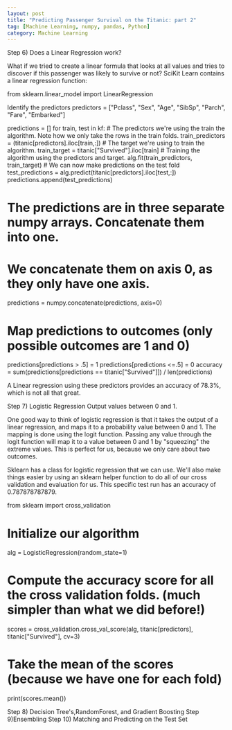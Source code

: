 ```yaml
---
layout: post
title: "Predicting Passenger Survival on the Titanic: part 2"
tag: [Machine Learning, numpy, pandas, Python]
category: Machine Learning
---
```


Step 6) Does a Linear Regression work?

What if we tried to create a linear formula that looks at all values and tries to discover if this passenger was likely to survive or not? SciKit Learn contains a linear regression function:

from sklearn.linear_model import LinearRegression

Identify the predictors
predictors = ["Pclass", "Sex", "Age", "SibSp", "Parch", "Fare", "Embarked"]

predictions = []
for train, test in kf:
    # The predictors we're using the train the algorithm.  Note how we only take the rows in the train folds.
    train_predictors = (titanic[predictors].iloc[train,:])
    # The target we're using to train the algorithm.
    train_target = titanic["Survived"].iloc[train]
    # Training the algorithm using the predictors and target.
    alg.fit(train_predictors, train_target)
    # We can now make predictions on the test fold
    test_predictions = alg.predict(titanic[predictors].iloc[test,:])
    predictions.append(test_predictions)

# The predictions are in three separate numpy arrays.  Concatenate them into one.
# We concatenate them on axis 0, as they only have one axis.
predictions = numpy.concatenate(predictions, axis=0)

# Map predictions to outcomes (only possible outcomes are 1 and 0)
predictions[predictions > .5] = 1
predictions[predictions <=.5] = 0
accuracy = sum(predictions[predictions == titanic["Survived"]]) / len(predictions)

A Linear regression using these predictors provides an accuracy of 78.3%, which is not all that great.

Step 7) Logistic Regression
Output values between 0 and 1.

One good way to think of logistic regression is that it takes the output of a linear regression, and maps it to a probability value between 0 and 1. The mapping is done using the logit function. Passing any value through the logit function will map it to a value between 0 and 1 by "squeezing" the extreme values. This is perfect for us, because we only care about two outcomes.

Sklearn has a class for logistic regression that we can use. We'll also make things easier by using an sklearn helper function to do all of our cross validation and evaluation for us. This specific test run has an accuracy of 0.787878787879.

from sklearn import cross_validation

# Initialize our algorithm
alg = LogisticRegression(random_state=1)
# Compute the accuracy score for all the cross validation folds.  (much simpler than what we did before!)
scores = cross_validation.cross_val_score(alg, titanic[predictors], titanic["Survived"], cv=3)
# Take the mean of the scores (because we have one for each fold)
print(scores.mean())


Step 8) Decision Tree's,RandomForest, and Gradient Boosting
Step 9)Ensembling
Step 10) Matching and Predicting on the Test Set


